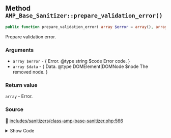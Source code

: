 ## Method `AMP_Base_Sanitizer::prepare_validation_error()`

```php
public function prepare_validation_error( array $error = array(), array $data = array() );
```

Prepare validation error.

### Arguments

* `array $error` - {     Error.     @type string $code Error code. }
* `array $data` - {     Data.     @type DOMElement|DOMNode $node The removed node. }

### Return value

`array` - Error.

### Source

:link: [includes/sanitizers/class-amp-base-sanitizer.php:566](../../includes/sanitizers/class-amp-base-sanitizer.php#L566-L632)

<details>
<summary>Show Code</summary>

```php
public function prepare_validation_error( array $error = [], array $data = [] ) {
	$node = null;
	if ( isset( $data['node'] ) && $data['node'] instanceof DOMNode ) {
		$node = $data['node'];
		$error['node_name'] = $node->nodeName;
		if ( $node->parentNode ) {
			$error['parent_name'] = $node->parentNode->nodeName;
		}
	}
	if ( $node instanceof DOMElement ) {
		if ( ! isset( $error['code'] ) ) {
			$error['code'] = AMP_Tag_And_Attribute_Sanitizer::DISALLOWED_TAG;
		}
		if ( ! isset( $error['type'] ) ) {
			// @todo Also include javascript: protocol for URL errors.
			$error['type'] = 'script' === $node->nodeName ? AMP_Validation_Error_Taxonomy::JS_ERROR_TYPE : AMP_Validation_Error_Taxonomy::HTML_ELEMENT_ERROR_TYPE;
		}
		// @todo Change from node_attributes to element_attributes to harmonize the two.
		if ( ! isset( $error['node_attributes'] ) ) {
			$error['node_attributes'] = [];
			foreach ( $node->attributes as $attribute ) {
				$error['node_attributes'][ $attribute->nodeName ] = $attribute->nodeValue;
			}
		}
		// Capture element contents.
		if ( ( 'script' === $node->nodeName && ! $node->hasAttribute( 'src' ) ) || 'style' === $node->nodeName ) {
			$error['text'] = $node->textContent;
		}
		// Suppress 'ver' param from enqueued scripts and styles.
		if ( 'script' === $node->nodeName && isset( $error['node_attributes']['src'] ) && false !== strpos( $error['node_attributes']['src'], 'ver=' ) ) {
			$error['node_attributes']['src'] = add_query_arg( 'ver', '__normalized__', $error['node_attributes']['src'] );
		} elseif ( 'link' === $node->nodeName && isset( $error['node_attributes']['href'] ) && false !== strpos( $error['node_attributes']['href'], 'ver=' ) ) {
			$error['node_attributes']['href'] = add_query_arg( 'ver', '__normalized__', $error['node_attributes']['href'] );
		}
	} elseif ( $node instanceof DOMAttr ) {
		if ( ! isset( $error['code'] ) ) {
			$error['code'] = AMP_Tag_And_Attribute_Sanitizer::DISALLOWED_ATTR;
		}
		if ( ! isset( $error['type'] ) ) {
			// If this is an attribute that begins with on, like onclick, it should be a js_error.
			$error['type'] = preg_match( '/^on\w+/', $node->nodeName ) ? AMP_Validation_Error_Taxonomy::JS_ERROR_TYPE : AMP_Validation_Error_Taxonomy::HTML_ATTRIBUTE_ERROR_TYPE;
		}
		if ( ! isset( $error['element_attributes'] ) ) {
			$error['element_attributes'] = [];
			if ( $node->parentNode && $node->parentNode->hasAttributes() ) {
				foreach ( $node->parentNode->attributes as $attribute ) {
					$error['element_attributes'][ $attribute->nodeName ] = $attribute->nodeValue;
				}
			}
		}
	} elseif ( $node instanceof DOMProcessingInstruction ) {
		$error['text'] = trim( $node->data, '?' );
	}
	if ( ! isset( $error['node_type'] ) ) {
		$error['node_type'] = $node->nodeType;
	}
	return $error;
}
```

</details>
